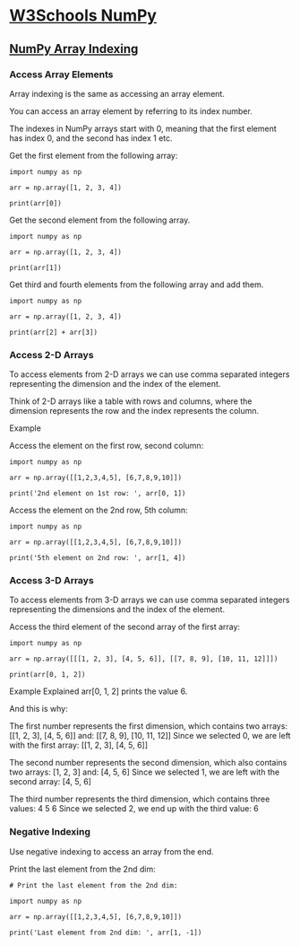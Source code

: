 # [W3Schools NumPy](https://www.w3schools.com/python/numpy/default.asp)

## [NumPy Array Indexing](https://www.w3schools.com/python/numpy/numpy_array_indexing.asp)

### Access Array Elements

Array indexing is the same as accessing an array element.

You can access an array element by referring to its index number.

The indexes in NumPy arrays start with 0, meaning that the first element has index 0, and the second has index 1 etc.

Get the first element from the following array:

```
import numpy as np

arr = np.array([1, 2, 3, 4])

print(arr[0])
```

Get the second element from the following array.

```
import numpy as np

arr = np.array([1, 2, 3, 4])

print(arr[1])
```

Get third and fourth elements from the following array and add them.

```
import numpy as np

arr = np.array([1, 2, 3, 4])

print(arr[2] + arr[3])
```

### Access 2-D Arrays

To access elements from 2-D arrays we can use comma separated integers representing the dimension and the index of the element.

Think of 2-D arrays like a table with rows and columns, where the dimension represents the row and the index represents the column.

Example

Access the element on the first row, second column:

```
import numpy as np

arr = np.array([[1,2,3,4,5], [6,7,8,9,10]])

print('2nd element on 1st row: ', arr[0, 1])
```

Access the element on the 2nd row, 5th column:

```
import numpy as np

arr = np.array([[1,2,3,4,5], [6,7,8,9,10]])

print('5th element on 2nd row: ', arr[1, 4])
```

### Access 3-D Arrays

To access elements from 3-D arrays we can use comma separated integers representing the dimensions and the index of the element.

Access the third element of the second array of the first array:

```
import numpy as np

arr = np.array([[[1, 2, 3], [4, 5, 6]], [[7, 8, 9], [10, 11, 12]]])

print(arr[0, 1, 2])
```

Example Explained
arr[0, 1, 2] prints the value 6.

And this is why:

The first number represents the first dimension, which contains two arrays:
[[1, 2, 3], [4, 5, 6]]
and:
[[7, 8, 9], [10, 11, 12]]
Since we selected 0, we are left with the first array:
[[1, 2, 3], [4, 5, 6]]

The second number represents the second dimension, which also contains two arrays:
[1, 2, 3]
and:
[4, 5, 6]
Since we selected 1, we are left with the second array:
[4, 5, 6]

The third number represents the third dimension, which contains three values:
4
5
6
Since we selected 2, we end up with the third value:
6

### Negative Indexing

Use negative indexing to access an array from the end.

Print the last element from the 2nd dim:

```
# Print the last element from the 2nd dim:

import numpy as np

arr = np.array([[1,2,3,4,5], [6,7,8,9,10]])

print('Last element from 2nd dim: ', arr[1, -1])
```